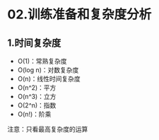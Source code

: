 # 02.训练准备和复杂度分析

## 1.时间复杂度

* O(1)：常熟复杂度
* O(log n)：对数复杂度
* O(n)：线性时间复杂度
* O(n^2)：平方
* O(n^3)：立方
* O(2^n)：指数
* O(n!)：阶乘

注意：只看最高复杂度的运算

